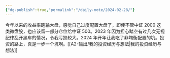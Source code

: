 ```yaml
---
{"dg-publish":true,"permalink":"/daily-note/2024-02-28/"}
---
```



今年以来的收益率跑输大盘，感觉自己过度配置大盘了，即使不管中证 2000 这类微盘股，也应该留一部分仓位给中证 500。2023 年因为担心踏空有过几次无视纪律乱开黑车的情况，令我亏损较大。2024 年开年让我吃了非均衡配置的坑。投资的路上，真是一步一个坑啊。[[A2-输出/我的投资经历与想法\|我的投资经历与想法]]
